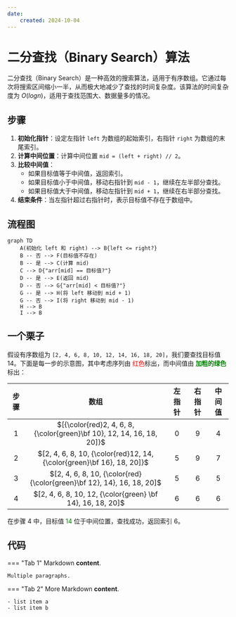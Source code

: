 ```yaml
---
date:
    created: 2024-10-04
---
```

# 二分查找（Binary Search）算法

二分查找（Binary Search）是一种高效的搜索算法，适用于有序数组。它通过每次将搜索区间缩小一半，从而极大地减少了查找的时间复杂度。该算法的时间复杂度为 $O(log n)$，适用于查找范围大、数据量多的情况。

## 步骤

1. **初始化指针**：设定左指针 `left` 为数组的起始索引，右指针 `right` 为数组的末尾索引。
2. **计算中间位置**：计算中间位置 `mid = (left + right) // 2`。
3. **比较中间值**：
    - 如果目标值等于中间值，返回索引。
    - 如果目标值小于中间值，移动右指针到 `mid - 1`，继续在左半部分查找。
    - 如果目标值大于中间值，移动左指针到 `mid + 1`，继续在右半部分查找。
4. **结束条件**：当左指针超过右指针时，表示目标值不存在于数组中。

## 流程图

```mermaid
graph TD
    A(初始化 left 和 right) --> B{left <= right?}
    B -- 否 --> F(目标值不存在)
    B -- 是 --> C(计算 mid)
    C --> D{"arr[mid] == 目标值?"}
    D -- 是 --> E(返回 mid)
    D -- 否 --> G{"arr[mid] < 目标值?"}
    G -- 是 --> H(将 left 移动到 mid + 1)
    G -- 否 --> I(将 right 移动到 mid - 1)
    H --> B
    I --> B
```

## 一个栗子

假设有序数组为 `[2, 4, 6, 8, 10, 12, 14, 16, 18, 20]`，我们要查找目标值 14。下面是每一步的示意图，其中考虑序列由 <span style="color:red">红色</span>标出，而中间值由 <span style="color:green">**加粗的绿色**</span>标出：

| 步骤 |                                   数组                                   | 左指针 | 右指针 | 中间值 |
| :--: | :----------------------------------------------------------------------: | :----: | :----: | :----: |
|  1  | $[{\color{red}2, 4, 6, 8, {\color{green}\bf 10}, 12, 14, 16, 18, 20]}$ |   0   |   9   |   4   |
|  2  | $[2, 4, 6, 8, 10, {\color{red}12, 14, {\color{green}\bf 16}, 18, 20]}$ |   5   |   9   |   7   |
|  3  | $[2, 4, 6, 8, 10, {\color{red}{\color{green}\bf 12}, 14}, 16, 18, 20]$ |   5   |   6   |   5   |
|  4  |       $[2, 4, 6, 8, 10, 12, {\color{green} \bf 14}, 16, 18, 20]$       |   6   |   6   |   6   |

在步骤 4 中，目标值 <span style="color:green">14</span> 位于中间位置，查找成功，返回索引 6。

## 代码


=== "Tab 1"
    Markdown **content**.

    Multiple paragraphs.

=== "Tab 2"
    More Markdown **content**.

    - list item a
    - list item b
